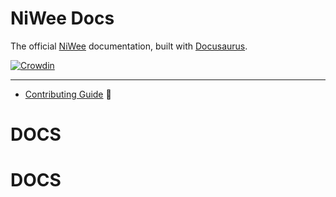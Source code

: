 # NiWee Docs

The official [NiWee](https://niweeframework.com) documentation, built with [Docusaurus](https://docusaurus.io/).

[![Crowdin](https://badges.crowdin.net/niwee-docs/localized.svg)](https://crowdin.com/project/niwee-docs)

---

- [Contributing Guide](./CONTRIBUTING.md) :flashlight:
<!-- - [Project Board](https://github.com/niwee-team/niwee-docs/projects/3) :pushpin: -->
# DOCS
# DOCS
